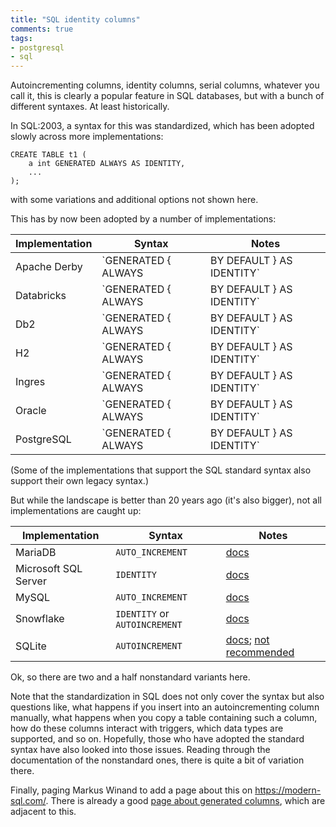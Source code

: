 ```yaml
---
title: "SQL identity columns"
comments: true
tags:
- postgresql
- sql
---
```


Autoincrementing columns, identity columns, serial columns, whatever
you call it, this is clearly a popular feature in SQL databases, but
with a bunch of different syntaxes.  At least historically.

In SQL:2003, a syntax for this was standardized, which has been
adopted slowly across more implementations:

```
CREATE TABLE t1 (
    a int GENERATED ALWAYS AS IDENTITY,
    ...
);
```

with some variations and additional options not shown here.

This has by now been adopted by a number of implementations:

| Implementation       | Syntax                                          | Notes |
|----------------------|-------------------------------------------------|-----------------------------------------------------------------------------------------------------------|
| Apache Derby         | `GENERATED { ALWAYS | BY DEFAULT } AS IDENTITY` | [docs](https://db.apache.org/derby/docs/10.16/ref/rrefsqlj37836.html#rrefsqlj37836)                       |
| Databricks           | `GENERATED { ALWAYS | BY DEFAULT } AS IDENTITY` | [docs](https://docs.databricks.com/en/sql/language-manual/sql-ref-syntax-ddl-create-table-using.html)      |
| Db2                  | `GENERATED { ALWAYS | BY DEFAULT } AS IDENTITY` | [docs](https://www.ibm.com/docs/en/db2/11.5?topic=statements-create-table#sdx-synid_frag-generated-clause) |
| H2                   | `GENERATED { ALWAYS | BY DEFAULT } AS IDENTITY` | [docs](https://www.h2database.com/html/grammar.html#column_definition)                                     |
| Ingres               | `GENERATED { ALWAYS | BY DEFAULT } AS IDENTITY` | [docs](https://docs.actian.com/ingres/11.2/index.html#page/SQLRef/Column_Specification--Define_Column_Characterist.htm#ww124490)        |
| Oracle               | `GENERATED { ALWAYS | BY DEFAULT } AS IDENTITY` | [docs](https://docs.oracle.com/en/database/oracle/oracle-database/23/sqlrf/CREATE-TABLE.html#GUID-F9CE0CC3-13AE-4744-A43C-EAC7A71AAAB6__CJAECCFH); [since Oracle&nbsp;12](https://oracle-base.com/articles/12c/identity-columns-in-oracle-12cr1)
| PostgreSQL           | `GENERATED { ALWAYS | BY DEFAULT } AS IDENTITY` | [docs](https://www.postgresql.org/docs/16/sql-createtable.html#SQL-CREATETABLE-PARMS-GENERATED-IDENTITY); [since PostgreSQL&nbsp;10](https://www.2ndquadrant.com/en/blog/postgresql-10-identity-columns/)

(Some of the implementations that support the SQL standard syntax also
support their own legacy syntax.)

But while the landscape is better than 20 years ago (it's also
bigger), not all implementations are caught up:

| Implementation       | Syntax                                        | Notes |
|----------------------|-----------------------------------------------|-----------------------------------------------------------------------------------------------------------|
| MariaDB              | `AUTO_INCREMENT`              | [docs](https://mariadb.com/kb/en/create-table/#column-definitions)
| Microsoft SQL Server | `IDENTITY`                    | [docs](https://learn.microsoft.com/en-us/sql/t-sql/statements/create-table-transact-sql?view=sql-server-ver16)
| MySQL                | `AUTO_INCREMENT`              | [docs](https://dev.mysql.com/doc/refman/8.0/en/create-table.html)
| Snowflake            | `IDENTITY` or `AUTOINCREMENT` | [docs](https://docs.snowflake.com/en/sql-reference/sql/create-table)
| SQLite               | `AUTOINCREMENT`               | [docs](https://www.sqlite.org/lang_createtable.html); [not recommended](https://www.sqlite.org/autoinc.html)

Ok, so there are two and a half nonstandard variants here.

Note that the standardization in SQL does not only cover the syntax
but also questions like, what happens if you insert into an
autoincrementing column manually, what happens when you copy a table
containing such a column, how do these columns interact with triggers,
which data types are supported, and so on.  Hopefully, those who have
adopted the standard syntax have also looked into those issues.
Reading through the documentation of the nonstandard ones, there is
quite a bit of variation there.

Finally, paging Markus Winand to add a page about this on
<https://modern-sql.com/>.  There is already a good [page about
generated
columns](https://modern-sql.com/caniuse/generated-always-as), which
are adjacent to this.
